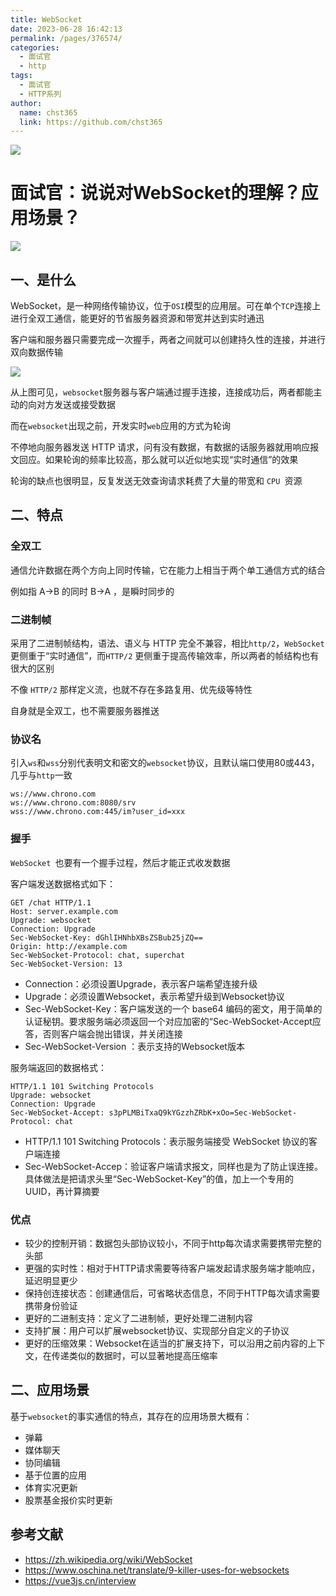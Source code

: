 ```yaml
---
title: WebSocket
date: 2023-06-28 16:42:13
permalink: /pages/376574/
categories: 
  - 面试官
  - http
tags: 
  - 面试官
  - HTTP系列
author: 
  name: chst365
  link: https://github.com/chst365
---
```

![](https://cdn.jsdelivr.net/gh/chst365/bolgImgs/imgs/topImgs/305.jpg)
# 面试官：说说对WebSocket的理解？应用场景？

 ![](https://static.vue-js.com/a358a8c0-c0f1-11eb-ab90-d9ae814b240d.png)

## 一、是什么

WebSocket，是一种网络传输协议，位于`OSI`模型的应用层。可在单个`TCP`连接上进行全双工通信，能更好的节省服务器资源和带宽并达到实时通迅

客户端和服务器只需要完成一次握手，两者之间就可以创建持久性的连接，并进行双向数据传输

 ![](https://static.vue-js.com/ad386e20-c0f1-11eb-85f6-6fac77c0c9b3.png)

从上图可见，`websocket`服务器与客户端通过握手连接，连接成功后，两者都能主动的向对方发送或接受数据

而在`websocket`出现之前，开发实时`web`应用的方式为轮询

不停地向服务器发送 HTTP 请求，问有没有数据，有数据的话服务器就用响应报文回应。如果轮询的频率比较高，那么就可以近似地实现“实时通信”的效果

轮询的缺点也很明显，反复发送无效查询请求耗费了大量的带宽和 `CPU `资源



## 二、特点



### 全双工

通信允许数据在两个方向上同时传输，它在能力上相当于两个单工通信方式的结合

例如指 A→B 的同时 B→A ，是瞬时同步的



### 二进制帧

采用了二进制帧结构，语法、语义与 HTTP 完全不兼容，相比`http/2`，`WebSocket `更侧重于“实时通信”，而`HTTP/2` 更侧重于提高传输效率，所以两者的帧结构也有很大的区别

不像 `HTTP/2` 那样定义流，也就不存在多路复用、优先级等特性

自身就是全双工，也不需要服务器推送





### 协议名

引入`ws`和`wss`分别代表明文和密文的`websocket`协议，且默认端口使用80或443，几乎与`http`一致

```http
ws://www.chrono.com
ws://www.chrono.com:8080/srv
wss://www.chrono.com:445/im?user_id=xxx
```



### 握手

`WebSocket `也要有一个握手过程，然后才能正式收发数据

客户端发送数据格式如下：

```http
GET /chat HTTP/1.1
Host: server.example.com
Upgrade: websocket
Connection: Upgrade
Sec-WebSocket-Key: dGhlIHNhbXBsZSBub25jZQ==
Origin: http://example.com
Sec-WebSocket-Protocol: chat, superchat
Sec-WebSocket-Version: 13
```

- Connection：必须设置Upgrade，表示客户端希望连接升级
- Upgrade：必须设置Websocket，表示希望升级到Websocket协议
- Sec-WebSocket-Key：客户端发送的一个 base64 编码的密文，用于简单的认证秘钥。要求服务端必须返回一个对应加密的“Sec-WebSocket-Accept应答，否则客户端会抛出错误，并关闭连接
- Sec-WebSocket-Version ：表示支持的Websocket版本

服务端返回的数据格式：

```http
HTTP/1.1 101 Switching Protocols
Upgrade: websocket
Connection: Upgrade
Sec-WebSocket-Accept: s3pPLMBiTxaQ9kYGzzhZRbK+xOo=Sec-WebSocket-Protocol: chat
```

- HTTP/1.1 101 Switching Protocols：表示服务端接受 WebSocket 协议的客户端连接
- Sec-WebSocket-Accep：验证客户端请求报文，同样也是为了防止误连接。具体做法是把请求头里“Sec-WebSocket-Key”的值，加上一个专用的 UUID，再计算摘要



### 优点

- 较少的控制开销：数据包头部协议较小，不同于http每次请求需要携带完整的头部
- 更强的实时性：相对于HTTP请求需要等待客户端发起请求服务端才能响应，延迟明显更少
- 保持创连接状态：创建通信后，可省略状态信息，不同于HTTP每次请求需要携带身份验证
- 更好的二进制支持：定义了二进制帧，更好处理二进制内容
- 支持扩展：用户可以扩展websocket协议、实现部分自定义的子协议
- 更好的压缩效果：Websocket在适当的扩展支持下，可以沿用之前内容的上下文，在传递类似的数据时，可以显著地提高压缩率



## 二、应用场景

基于`websocket`的事实通信的特点，其存在的应用场景大概有：

- 弹幕
- 媒体聊天
- 协同编辑
- 基于位置的应用
- 体育实况更新
- 股票基金报价实时更新



## 参考文献

- https://zh.wikipedia.org/wiki/WebSocket
- https://www.oschina.net/translate/9-killer-uses-for-websockets
- https://vue3js.cn/interview